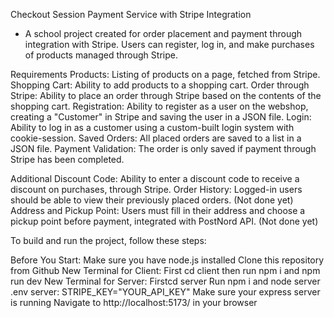 Checkout Session Payment Service with Stripe Integration
- A school project created for order placement and payment through integration with Stripe. Users can register, log in, and make purchases of products managed through Stripe.

Requirements
 Products: Listing of products on a page, fetched from Stripe.
 Shopping Cart: Ability to add products to a shopping cart.
 Order through Stripe: Ability to place an order through Stripe based on the contents of the shopping cart.
 Registration: Ability to register as a user on the webshop, creating a "Customer" in Stripe and saving the user in a JSON file.
 Login: Ability to log in as a customer using a custom-built login system with cookie-session.
 Saved Orders: All placed orders are saved to a list in a JSON file.
 Payment Validation: The order is only saved if payment through Stripe has been completed.

Additional
 Discount Code: Ability to enter a discount code to receive a discount on purchases, through Stripe. 
 Order History: Logged-in users should be able to view their previously placed orders. (Not done yet)
 Address and Pickup Point: Users must fill in their address and choose a pickup point before payment, integrated with PostNord API. (Not done yet)

To build and run the project, follow these steps:

Before You Start: Make sure you have node.js installed
Clone this repository from Github
New Terminal for Client: First cd client then run npm i and npm run dev
New Terminal for Server: Firstcd server Run npm i and node server
.env server: STRIPE_KEY="YOUR_API_KEY"
Make sure your express server is running
Navigate to http://localhost:5173/ in your browser

